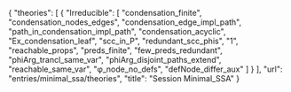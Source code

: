 {
    "theories": [
        {
            "Irreducible": [
                "condensation_finite",
                "condensation_nodes_edges",
                "condensation_edge_impl_path",
                "path_in_condensation_impl_path",
                "condensation_acyclic",
                "Ex_condensation_leaf",
                "scc_in_P",
                "redundant_scc_phis",
                "1",
                "reachable_props",
                "preds_finite",
                "few_preds_redundant",
                "phiArg_trancl_same_var",
                "phiArg_disjoint_paths_extend",
                "reachable_same_var",
                "φ_node_no_defs",
                "defNode_differ_aux"
            ]
        }
    ],
    "url": "entries/minimal_ssa/theories",
    "title": "Session Minimal_SSA"
}